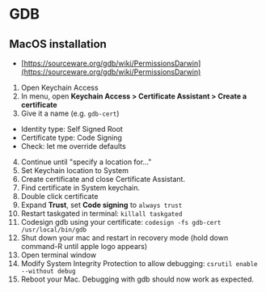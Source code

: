 # GDB

## MacOS installation

- [https://sourceware.org/gdb/wiki/PermissionsDarwin](https://sourceware.org/gdb/wiki/PermissionsDarwin)

1. Open Keychain Access
2. In menu, open **Keychain Access > Certificate Assistant > Create a certificate**
3. Give it a name (e.g. `gdb-cert`)
  + Identity type: Self Signed Root
  + Certificate type: Code Signing
  + Check: let me override defaults
4. Continue until "specify a location for..."
5. Set Keychain location to System
6. Create certificate and close Certificate Assistant.
7. Find certificate in System keychain.
8. Double click certificate
9. Expand **Trust**, set **Code signing** to `always trust`
10. Restart taskgated in terminal: `killall taskgated`
11. Codesign gdb using your certificate: `codesign -fs gdb-cert /usr/local/bin/gdb`
12. Shut down your mac and restart in recovery mode (hold down command-R until apple logo appears)
13. Open terminal window
14. Modify System Integrity Protection to allow debugging: `csrutil enable --without debug`
15. Reboot your Mac. Debugging with gdb should now work as expected.
